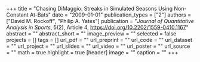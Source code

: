 +++
title = "Chasing DiMaggio: Streaks in Simulated Seasons Using Non-Constant At-Bats"
date = "2009-01-01"
publication_types = ["2"]
authors = ["David M. Rockoff", "Philip A. Yates"]
publication = "_Journal of Quantitative Analysis in Sports_, 5(2), Article 4, https://doi.org/10.2202/1559-0410.1167"
abstract = ""
abstract_short = ""
image_preview = ""
selected = false
projects = []
tags = []
url_pdf = ""
url_preprint = ""
url_code = ""
url_dataset = ""
url_project = ""
url_slides = ""
url_video = ""
url_poster = ""
url_source = ""
math = true
highlight = true
[header]
image = ""
caption = ""
+++
